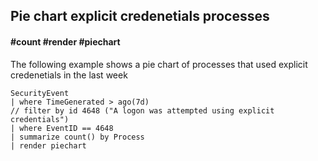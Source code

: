 ## Pie chart explicit credenetials processes
#### #count #render #piechart
<!-- article_id: 3107‎2017‏‎03827027 -->

The following example shows a pie chart of processes that used explicit credenetials in the last week
```OQL
SecurityEvent
| where TimeGenerated > ago(7d)
// filter by id 4648 ("A logon was attempted using explicit credentials")
| where EventID == 4648
| summarize count() by Process
| render piechart 
```